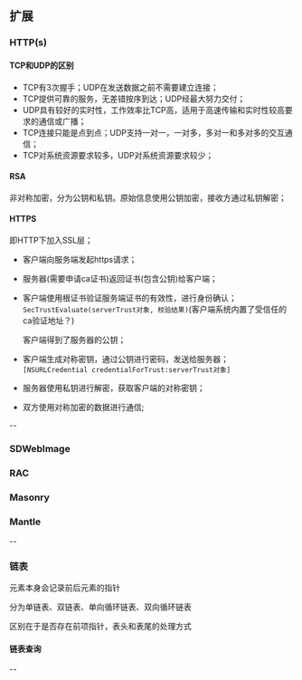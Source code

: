## 扩展

### HTTP(s)

#### TCP和UDP的区别

- TCP有3次握手；UDP在发送数据之前不需要建立连接；
- TCP提供可靠的服务，无差错按序到达；UDP经最大努力交付；
- UDP具有较好的实时性，工作效率比TCP高，适用于高速传输和实时性较高要求的通信或广播；
- TCP连接只能是点到点；UDP支持一对一，一对多，多对一和多对多的交互通信；
- TCP对系统资源要求较多，UDP对系统资源要求较少；

#### RSA

非对称加密，分为公钥和私钥。原始信息使用公钥加密，接收方通过私钥解密；

#### HTTPS

即HTTP下加入SSL层；

- 客户端向服务端发起https请求；
- 服务器(需要申请ca证书)返回证书(包含公钥)给客户端；
- 客户端使用根证书验证服务端证书的有效性，进行身份确认；
	`SecTrustEvaluate(serverTrust对象, 校验结果)`(客户端系统内置了受信任的ca验证地址？)
	
	客户端得到了服务器的公钥；

- 客户端生成对称密钥，通过公钥进行密码，发送给服务器；
	`[NSURLCredential credentialForTrust:serverTrust对象]`
	
- 服务器使用私钥进行解密，获取客户端的对称密钥；
- 双方使用对称加密的数据进行通信;

--

### SDWebImage

### RAC

### Masonry

### Mantle

--

### 链表
元素本身会记录前后元素的指针

分为单链表、双链表、单向循环链表、双向循环链表

区别在于是否存在前项指针，表头和表尾的处理方式

#### 链表查询

--

